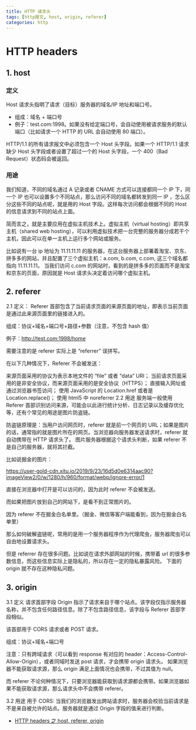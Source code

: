```yaml
---
title: HTTP 请求头
tags: [http报文, host, origin, referer]
categories: http
---
```


# HTTP headers

## 1. host

### 定义

Host 请求头指明了请求（目标）服务器的域名/IP 地址和端口号。

- 组成：域名 + 端口号
- 例子：test.com:1998。如果没有给定端口号，会自动使用被请求服务的默认端口（比如请求一个 HTTP 的 URL 会自动使用 80 端口）。

HTTP/1.1 的所有请求报文中必须包含一个 Host 头字段。如果一个 HTTP/1.1 请求缺少 Host 头字段或者设置了超过一个的 Host 头字段，一个 400（Bad Request）状态码会被返回。

### 用途

我们知道，不同的域名通过 A 记录或者 CNAME 方式可以连接都同一个 IP 下，同一个 IP 也可以设置多个不同站点，那么访问不同的域名都转发到同一 IP ，怎么区分这些不同的站点呢，就是用的 Host 字段。这样每次访问都会根据不同的 Host 的信息请求到不同的站点上面。

简而言之，就是主要应用在虚拟主机技术上。虚拟主机（virtual hosting）即共享主机（shared web hosting），可以利用虚拟技术把一台完整的服务器分成若干个主机，因此可以在单一主机上运行多个网站或服务。

比如说有一台 ip 地址为 11.11.11.11 的服务器，在这台服务器上部署着淘宝、京东、拼多多的网站，并且配置了三个虚拟主机：a.com, b.com, c.com, 这三个域名都指向 11.11.11.11。 当我们访问 c.com 的网站时，看到的是拼多多的页面而不是淘宝和京东的页面，原因就是 Host 请求头决定着访问哪个虚拟主机。

## 2. referer

2.1 定义：
Referer 首部包含了当前请求页面的来源页面的地址，即表示当前页面是通过此来源页面里的链接进入的。

组成：协议+域名+端口号+路径+参数（注意，不包含 hash 值）

例子：http://test.com:1998/home

需要注意的是 referer 实际上是 “referrer” 误拼写。

在以下几种情况下，Referer 不会被发送：

来源页面采用的协议为表示本地文件的 “file” 或者 “data” URI；
当前请求页面采用的是非安全协议，而来源页面采用的是安全协议（HTTPS）；
直接输入网址或通过浏览器书签访问；
使用 JavaScript 的 Location.href 或者是 Location.replace()；
使用 html5 中 noreferrer
2.2 用途
服务端一般使用 Referer 首部识别访问来源，可能会以此进行统计分析、日志记录以及缓存优化等，还有个常见的用途是图片防盗链。

防盗链原理是：当用户访问网页时，referer 就是前一个网页的 URL；如果是图片的话，通常指的就是图片所在的网页。当浏览器向服务器发送请求时，referer 就自动携带在 HTTP 请求头了。
图片服务器根据这个请求头判断，如果 referer 不是自己的服务器，就将其拦截。

比如说掘金的图片：

https://user-gold-cdn.xitu.io/2019/9/23/16d5d0e6314aac90?imageView2/0/w/1280/h/960/format/webp/ignore-error/1

直接在浏览器中打开是可以访问的，因为此时 referer 不会被发送。

而如果把图片放到自己的网站下，是看不到正常图片的。

因为 referer 不在掘金白名单里。（掘金、微信等客户端能看到，因为在掘金白名单里）

那么如何破解盗链呢，常用的是用一个服务器程序作为代理爬虫，服务器爬虫可以自由地设置请求头。

但是 referrer 存在很多问题。比如说在请求外部网站的时候，携带着 url 的很多参数信息，而这些信息实际上是隐私的，所以存在一定的隐私暴露风险。
下面的 origin 就不存在这种隐私问题。

## 3. origin

3.1 定义
请求首部字段 Origin 指示了请求来自于哪个站点。该字段仅指示服务器名称，并不包含任何路径信息。除了不包含路径信息，该字段与 Referer 首部字段相似。

该首部用于 CORS 请求或者 POST 请求。

组成：协议+域名+端口号

注意：只有跨域请求（可以看到 response 有对应的 header：Access-Control-Allow-Origin），或者同域时发送 post 请求，才会携带 origin 请求头。
如果浏览器不能获取请求源，那么 origin 满足上面情况也会携带，不过其值为 null。

而 referer 不论何种情况下，只要浏览器能获取到请求源都会携带。如果浏览器如果不能获取请求源，那么请求头中不会携带 referer。

3.2 用途
用于 CORS: 当我们的浏览器发出跨站请求时，服务器会校验当前请求是不是来自被允许的站点。服务器就是通过 Origin 字段的值来进行判断。

- [HTTP headers 之 host, referer, origin](https://blog.csdn.net/wanglele16/article/details/101547020)
